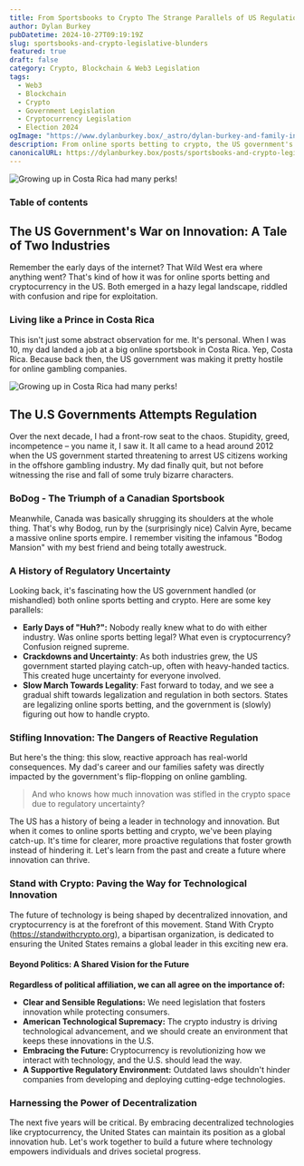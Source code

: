 ```yaml
---
title: From Sportsbooks to Crypto The Strange Parallels of US Regulation
author: Dylan Burkey
pubDatetime: 2024-10-27T09:19:19Z
slug: sportsbooks-and-crypto-legislative-blunders
featured: true
draft: false
category: Crypto, Blockchain & Web3 Legislation
tags:
  - Web3
  - Blockchain
  - Crypto
  - Government Legislation
  - Cryptocurrency Legislation
  - Election 2024
ogImage: "https://www.dylanburkey.box/_astro/dylan-burkey-and-family-in-costa-rica.B7cFRa4p_Z1Y0cRA.webp"
description: From online sports betting to crypto, the US government's slow, reactive approach has stifled innovation. It's time for change.
canonicalURL: https://dylanburkey.box/posts/sportsbooks-and-crypto-legislative-blunders
---
```

![Growing up in Costa Rica had many perks!](@assets/images/costa-rica/the-beautiful-beach-costa-rica.jpg "Dylan and Bill Burkey golfingin Costa Rica")

### Table of contents



##  The US Government's War on Innovation: A Tale of Two Industries

Remember the early days of the internet? That Wild West era where anything went? That's kind of how it was for online sports betting and cryptocurrency in the US.  Both emerged in a hazy legal landscape, riddled with confusion and ripe for exploitation.

### Living like a Prince in Costa Rica

This isn't just some abstract observation for me. It's personal. When I was 10, my dad landed a job at a big online sportsbook in Costa Rica.  Yep, Costa Rica. Because back then, the US government was making it pretty hostile for online gambling companies.

![Growing up in Costa Rica had many perks!](@assets/images/dylan-burkey-and-family-in-costa-rica.jpg "Dylan Burkey enjoying Costa")


## The U.S Governments Attempts Regulation

Over the next decade, I had a front-row seat to the chaos.  Stupidity, greed, incompetence – you name it, I saw it.  It all came to a head around 2012 when the US government started threatening to arrest US citizens working in the offshore gambling industry.  My dad finally quit, but not before witnessing the rise and fall of some truly bizarre characters.

### BoDog - The Triumph of a Canadian Sportsbook

Meanwhile, Canada was basically shrugging its shoulders at the whole thing. That's why Bodog, run by the (surprisingly nice) Calvin Ayre, became a massive online sports empire. I remember visiting the infamous "Bodog Mansion" with my best friend and being totally awestruck.

### A History of Regulatory Uncertainty

Looking back, it's fascinating how the US government handled (or mishandled) both online sports betting and crypto. Here are some key parallels:

- **Early Days of "Huh?":** Nobody really knew what to do with either industry. Was online sports betting legal? What even is cryptocurrency? Confusion reigned supreme.
- **Crackdowns and Uncertainty**: As both industries grew, the US government started playing catch-up, often with heavy-handed tactics. This created huge uncertainty for everyone involved.
- **Slow March Towards Legality**: Fast forward to today, and we see a gradual shift towards legalization and regulation in both sectors. States are legalizing online sports betting, and the government is (slowly) figuring out how to handle crypto.

### Stifling Innovation: The Dangers of Reactive Regulation

But here's the thing: this slow, reactive approach has real-world consequences.  My dad's career and our families safety was directly impacted by the government's flip-flopping on online gambling.
> And who knows how much innovation was stifled in the crypto space due to regulatory uncertainty?

The US has a history of being a leader in technology and innovation.  But when it comes to online sports betting and crypto, we've been playing catch-up.  It's time for clearer, more proactive regulations that foster growth instead of hindering it.  Let's learn from the past and create a future where innovation can thrive.

### Stand with Crypto: Paving the Way for Technological Innovation

The future of technology is being shaped by decentralized innovation, and cryptocurrency is at the forefront of this movement. Stand With Crypto (https://standwithcrypto.org), a bipartisan organization, is dedicated to ensuring the United States remains a global leader in this exciting new era.

#### Beyond Politics: A Shared Vision for the Future

**Regardless of political affiliation, we can all agree on the importance of:**

- **Clear and Sensible Regulations:** We need legislation that fosters innovation while protecting consumers.
- **American Technological Supremacy:** The crypto industry is driving technological advancement, and we should create  an environment that keeps these innovations in the U.S.
- **Embracing the Future:** Cryptocurrency is revolutionizing how we interact with technology, and the U.S. should lead  the way.
- **A Supportive Regulatory Environment:** Outdated laws shouldn't hinder companies from developing and deploying cutting-edge technologies.

### Harnessing the Power of Decentralization

The next five years will be critical. By embracing decentralized technologies like cryptocurrency, the United States can maintain its position as a global innovation hub. Let's work together to build a future where technology empowers individuals and drives societal progress.